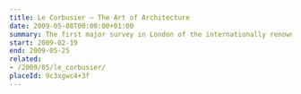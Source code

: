 ```yaml
---
title: Le Corbusier – The Art of Architecture
date: 2009-05-08T00:00:00+01:00
summary: The first major survey in London of the internationally renowned architect in more than 20 years, this timely reassessment presents a wealth of original models, interior settings, drawings, furniture, photographs, films, tapestries, paintings, sculpture and books by designed and written by the architect himself.
start: 2009-02-19
end: 2009-05-25
related:
- /2009/05/le_corbusier/
placeId: 9c3xgwc4+3f
---
```

